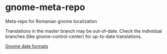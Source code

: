 # gnome-meta-repo
Meta-repo for Romanian gnome localization


Translations in the master branch may be out-of-date. Check the individual branches (like gnome-control-center) for up-to-date translations.


[Gnome date formats](https://help.gnome.org/users/gthumb/unstable/gthumb-date-formats.html.en)
